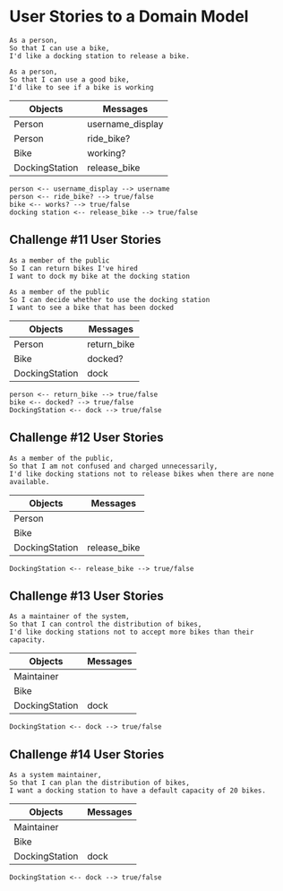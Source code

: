 # User Stories to a Domain Model

```
As a person,
So that I can use a bike,
I'd like a docking station to release a bike.

As a person,
So that I can use a good bike,
I'd like to see if a bike is working
```

| Objects         | Messages         |
|-----------------|------------------|
| Person          | username_display |
| Person          | ride_bike?       |
| Bike            | working?         |
| DockingStation  | release_bike     |

```
person <-- username_display --> username
person <-- ride_bike? --> true/false
bike <-- works? --> true/false
docking station <-- release_bike --> true/false
```

## Challenge #11 User Stories
```
As a member of the public
So I can return bikes I've hired
I want to dock my bike at the docking station

As a member of the public
So I can decide whether to use the docking station
I want to see a bike that has been docked
```
| Objects         | Messages          |
|-----------------|-------------------|
| Person          | return_bike       |
| Bike            | docked?           |
| DockingStation  | dock              |

```
person <-- return_bike --> true/false
bike <-- docked? --> true/false
DockingStation <-- dock --> true/false
```

## Challenge #12 User Stories
```
As a member of the public,
So that I am not confused and charged unnecessarily,
I'd like docking stations not to release bikes when there are none available.

```
| Objects         | Messages          |
|-----------------|-------------------|
| Person          |                   |
| Bike            |                   |
| DockingStation  | release_bike      |

```
DockingStation <-- release_bike --> true/false
```

## Challenge #13 User Stories
```
As a maintainer of the system,
So that I can control the distribution of bikes,
I'd like docking stations not to accept more bikes than their capacity.
```
| Objects         | Messages          |
|-----------------|-------------------|
| Maintainer      |                   |
| Bike            |                   |
| DockingStation  | dock              |

```
DockingStation <-- dock --> true/false
```
## Challenge #14 User Stories
```
As a system maintainer,
So that I can plan the distribution of bikes,
I want a docking station to have a default capacity of 20 bikes.
```
| Objects         | Messages          |
|-----------------|-------------------|
| Maintainer      |                   |
| Bike            |                   |
| DockingStation  | dock              |

```
DockingStation <-- dock --> true/false
```
